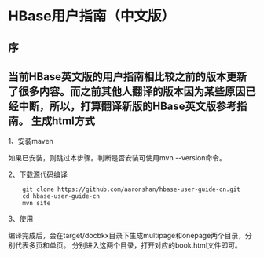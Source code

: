 HBase用户指南（中文版）
===================
序
-------------------
当前HBase英文版的用户指南相比较之前的版本更新了很多内容。而之前其他人翻译的版本因为某些原因已经中断，所以，打算翻译新版的HBase英文版参考指南。
生成html方式
-------------------
1、安装maven

如果已安装，则跳过本步骤。判断是否安装可使用mvn --version命令。

2、下载源代码编译

        git clone https://github.com/aaronshan/hbase-user-guide-cn.git
        cd hbase-user-guide-cn
        mvn site
3、使用

编译完成后，会在target/docbkx目录下生成multipage和onepage两个目录，分别代表多页和单页。 分别进入这两个目录，打开对应的book.html文件即可。

